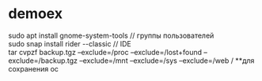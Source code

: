 # demoex
sudo apt install gnome-system-tools // группы пользователей  
sudo snap install rider --classic // IDE  
tar cvpzf backup.tgz –exclude=/proc –exclude=/lost+found –exclude=/backup.tgz –exclude=/mnt –exclude=/sys –exclude=/web /  **для сохранения ос  

